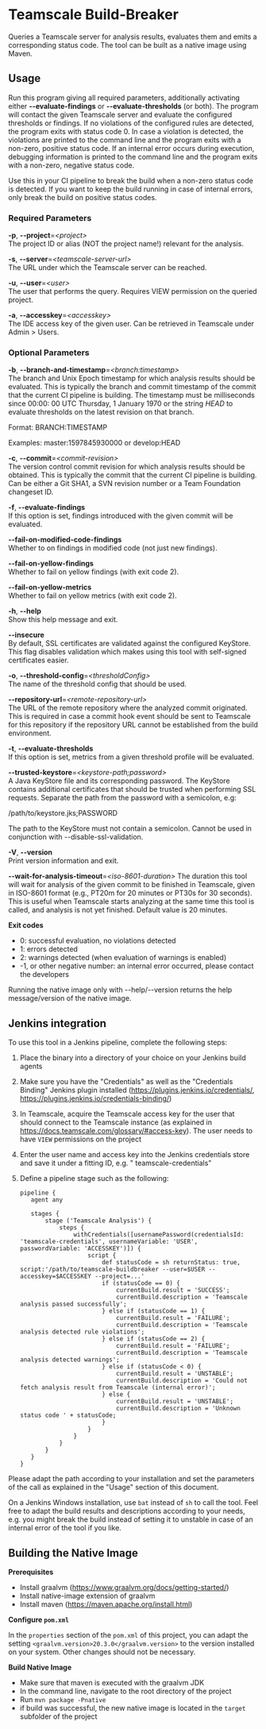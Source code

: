 # Teamscale Build-Breaker

Queries a Teamscale server for analysis results, evaluates them and emits a corresponding status code. The tool can be
built as a native image using Maven.

## Usage

Run this program giving all required parameters, additionally activating either **--evaluate-findings** or
**--evaluate-thresholds** (or both). The program will contact the given Teamscale server and evaluate the configured
thresholds or findings. If no violations of the configured rules are detected, the program exits with status code 0. In
case a violation is detected, the violations are printed to the command line and the program exits with a non-zero,
positive status code. If an internal error occurs during execution, debugging information is printed to the command line
and the program exits with a non-zero, negative status code.

Use this in your CI pipeline to break the build when a non-zero status code is detected. If you want to keep the build
running in case of internal errors, only break the build on positive status codes.

### Required Parameters

**-p**, **--project**=*&lt;project&gt;*  
The project ID or alias (NOT the project name!) relevant for the analysis.

**-s**, **--server**=*&lt;teamscale-server-url&gt;*  
The URL under which the Teamscale server can be reached.

**-u**, **--user**=*&lt;user&gt;*  
The user that performs the query. Requires VIEW permission on the queried project.

**-a**, **--accesskey**=*&lt;accesskey&gt;*  
The IDE access key of the given user. Can be retrieved in Teamscale under Admin &gt; Users.

### Optional Parameters

**-b**, **--branch-and-timestamp**=*&lt;branch:timestamp&gt;*  
The branch and Unix Epoch timestamp for which analysis results should be evaluated. This is typically the branch and
commit timestamp of the commit that the current CI pipeline is building. The timestamp must be milliseconds since 00:00:
00 UTC Thursday, 1 January 1970 or the string
*HEAD* to evaluate thresholds on the latest revision on that branch.

Format: BRANCH:TIMESTAMP

Examples: master:1597845930000 or develop:HEAD

**-c**, **--commit**=*&lt;commit-revision&gt;*  
The version control commit revision for which analysis results should be obtained. This is typically the commit that the
current CI pipeline is building. Can be either a Git SHA1, a SVN revision number or a Team Foundation changeset ID.

**-f**, **--evaluate-findings**  
If this option is set, findings introduced with the given commit will be evaluated.

**--fail-on-modified-code-findings**  
Whether to on findings in modified code (not just new findings).

**--fail-on-yellow-findings**  
Whether to fail on yellow findings (with exit code 2).

**--fail-on-yellow-metrics**  
Whether to fail on yellow metrics (with exit code 2).

**-h**, **--help**  
Show this help message and exit.

**--insecure**  
By default, SSL certificates are validated against the configured KeyStore. This flag disables validation which makes
using this tool with self-signed certificates easier.

**-o**, **--threshold-config**=*&lt;thresholdConfig&gt;*  
The name of the threshold config that should be used.

**--repository-url**=*&lt;remote-repository-url&gt;*  
The URL of the remote repository where the analyzed commit originated. This is required in case a commit hook event
should be sent to Teamscale for this repository if the repository URL cannot be established from the build environment.

**-t**, **--evaluate-thresholds**  
If this option is set, metrics from a given threshold profile will be evaluated.

**--trusted-keystore**=*&lt;keystore-path;password&gt;*  
A Java KeyStore file and its corresponding password. The KeyStore contains additional certificates that should be
trusted when performing SSL requests. Separate the path from the password with a semicolon, e.g:

/path/to/keystore.jks;PASSWORD

The path to the KeyStore must not contain a semicolon. Cannot be used in conjunction with --disable-ssl-validation.

**-V**, **--version**  
Print version information and exit.

**--wait-for-analysis-timeout**=*&lt;iso-8601-duration&gt;*
The duration this tool will wait for analysis of the given commit to be finished in Teamscale, given in ISO-8601
format (e.g., PT20m for 20 minutes or PT30s for 30 seconds). This is useful when Teamscale starts analyzing at the same
time this tool is called, and analysis is not yet finished. Default value is 20 minutes.

**Exit codes**

- 0: successful evaluation, no violations detected
- 1: errors detected
- 2: warnings detected (when evaluation of warnings is enabled)
- -1, or other negative number: an internal error occurred, please contact the developers

Running the native image only with --help/--version returns the help message/version of the native image.

## Jenkins integration

To use this tool in a Jenkins pipeline, complete the following steps:

1. Place the binary into a directory of your choice on your Jenkins build agents
2. Make sure you have the "Credentials" as well as the "Credentials Binding" Jenkins plugin
   installed (https://plugins.jenkins.io/credentials/, https://plugins.jenkins.io/credentials-binding/)
3. In Teamscale, acquire the Teamscale access key for the user that should connect to the Teamscale instance (as
   explained in https://docs.teamscale.com/glossary/#access-key). The user needs to have `VIEW` permissions on the
   project
4. Enter the user name and access key into the Jenkins credentials store and save it under a fitting ID, e.g. "
   teamscale-credentials"
5. Define a pipeline stage such as the following:

       pipeline {
          agent any
          
          stages {
              stage ('Teamscale Analysis') {
                  steps {
                      withCredentials([usernamePassword(credentialsId: 'teamscale-credentials', usernameVariable: 'USER', passwordVariable: 'ACCESSKEY')]) {
                          script {
                              def statusCode = sh returnStatus: true, script:'/path/to/teamscale-buildbreaker --user=$USER --accesskey=$ACCESSKEY --project=...'
                              if (statusCode == 0) {
                                  currentBuild.result = 'SUCCESS';
                                  currentBuild.description = 'Teamscale analysis passed successfully';
                              } else if (statusCode == 1) {
                                  currentBuild.result = 'FAILURE';
                                  currentBuild.description = 'Teamscale analysis detected rule violations';
                              } else if (statusCode == 2) {
                                  currentBuild.result = 'FAILURE';
                                  currentBuild.description = 'Teamscale analysis detected warnings';
                              } else if (statusCode < 0) {
                                  currentBuild.result = 'UNSTABLE';
                                  currentBuild.description = 'Could not fetch analysis result from Teamscale (internal error)';
                              } else {
                                  currentBuild.result = 'UNSTABLE';
                                  currentBuild.description = 'Unknown status code ' + statusCode;
                              }
                          }
                      }
                  }
              }
          }
       }

Please adapt the path according to your installation and set the parameters of the call as explained in the "Usage"
section of this document.

On a Jenkins Windows installation, use `bat` instead of `sh` to call the tool. Feel free to adapt the build results and
descriptions according to your needs, e.g. you might break the build instead of setting it to unstable in case of an
internal error of the tool if you like.

## Building the Native Image

**Prerequisites**

- Install graalvm (https://www.graalvm.org/docs/getting-started/)
- Install native-image extension of graalvm
- Install maven (https://maven.apache.org/install.html)

**Configure `pom.xml`**

In the `properties` section of the `pom.xml` of this project, you can adapt the setting
```<graalvm.version>20.3.0</graalvm.version>``` to the version installed on your system. Other changes should not be
necessary.

**Build Native Image**

- Make sure that maven is executed with the graalvm JDK
- In the command line, navigate to the root directory of the project
- Run ```mvn package -Pnative```
- if build was successful, the new native image is located in the ```target``` subfolder of the project
